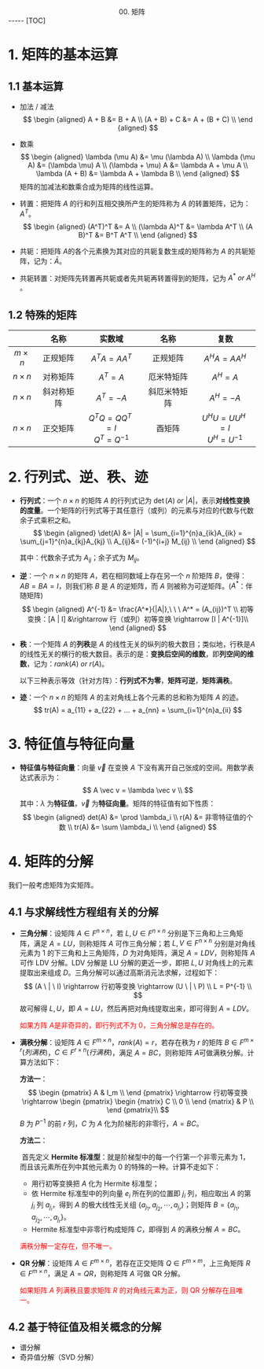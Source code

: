 <center>00. 矩阵</center>
-----
[TOC]

# 1. 矩阵的基本运算

## 1.1 基本运算

- 加法 / 减法
  $$
  \begin {aligned}
  A + B &= B + A	\\
  (A + B) + C &= A + (B + C)	\\
  \end {aligned}
  $$

- 数乘
  $$
  \begin {aligned}
  \lambda (\mu A) &= \mu (\lambda A)	\\
  \lambda (\mu A) &= (\lambda \mu) A	\\
  (\lambda + \mu) A &= \lambda A + \mu A	 \\
  \lambda (A + B) &= \lambda A + \lambda B \\
  \end {aligned}
  $$
  矩阵的加减法和数乘合成为矩阵的线性运算。

- 转置：把矩阵 $A$ 的行和列互相交换所产生的矩阵称为 $A$ 的转置矩阵，记为：$A^T$。
  $$
  \begin {aligned}
  (A^T)^T &= A	\\
  (\lambda A)^T &= \lambda A^T	\\
  (A B)^T &= B^T A^T 	\\
  \end {aligned}
  $$

- 共轭：把矩阵 $A​$ 的各个元素换为其对应的共轭复数生成的矩阵称为 $A​$ 的共轭矩阵，记为：$\bar A​$。

- 共轭转置：对矩阵先转置再共轭或者先共轭再转置得到的矩阵，记为 $A^* \ or\ A^H​$。

## 1.2 特殊的矩阵

|              |    名称    |                 实数域                  |     名称     |                  复数                   |
| :----------: | :--------: | :-------------------------------------: | :----------: | :-------------------------------------: |
| $m \times n$ |  正规矩阵  |             $A^T A = A A^T$             |   正规矩阵   |             $A^H A = A A^H$             |
| $n \times n$ |  对称矩阵  |                $A^T = A$                |  厄米特矩阵  |                $A^H = A$                |
| $n \times n$ | 斜对称矩阵 |               $A^T = -A$                | 斜厄米特矩阵 |               $A^H = -A$                |
| $n \times n$ |  正交矩阵  | $Q^T Q = Q Q^T = I$<br />$Q^T = Q^{-1}​$ |    酉矩阵    | $U^H U = U U^H = I$<br />$U^H = U^{-1}$ |

# 2. 行列式、逆、秩、迹

- **行列式**：一个 $n \times n$ 的矩阵 $A$ 的行列式记为 $\det(A) \ or\ |A|$，表示**对线性变换的度量**。一个矩阵的行列式等于其任意行（或列）的元素与对应的代数与代数余子式乘积之和。
  $$
  \begin {aligned}
  \det(A) &= |A| = \sum_{i=1}^{n}a_{ik}A_{ik} = \sum_{j=1}^{n}a_{kj}A_{kj}	\\
  A_{ij}&= (-1)^{i+j} M_{ij}	\\
  \end {aligned}
  $$

  其中：代数余子式为 $A_{ij}$；余子式为 $M_{ij}$。

- **逆**：一个 $n \times n$ 的矩阵 $A$，若在相同数域上存在另一个 $n$ 阶矩阵 $B$，使得：$AB = BA = I$，则我们称 $B$ 是 $A$ 的逆矩阵，而 $A$ 则被称为可逆矩阵。($A^*$：伴随矩阵)
  $$
  \begin {aligned}
  A^{-1} &= \frac{A^*}{|A|},\ \ \ A^* = (A_{ij})^T	\\
  初等变换：[A | I] &\rightarrow 行（或列）初等变换 \rightarrow [I | A^{-1}]\\
  \end {aligned}
  $$

- **秩**：一个矩阵 $A$ 的**列秩**是 $A$ 的线性无关的纵列的极大数目；类似地，行秩是$A$ 的线性无关的横行的极大数目。表示的是：**变换后空间的维数**，即**列空间的维数**，记为：$rank(A) \ or \ r(A)$。

  以下三种表示等效（针对方阵）：**行列式不为零**，**矩阵可逆**，**矩阵满秩**。 

- **迹**：一个 $n \times n​$ 的矩阵 $A​$ 的主对角线上各个元素的总和称为矩阵 $A​$ 的迹。
  $$
  tr(A) = a_{11} + a_{22} + ... + a_{nn} = \sum_{i=1}^{n}a_{ii}
  $$

# 3. 特征值与特征向量

- **特征值与特征向量**：向量 $\vec v$ 在变换 $A$ 下没有离开自己张成的空间。用数学表达式表示为：
  $$
  A \vec v = \lambda \vec v	\\
  $$
  其中：$\lambda$ 为**特征值**，$\vec v$ 为**特征向量**。矩阵的特征值有如下性质：
  $$
  \begin {aligned}
  det(A) &= \prod \lambda_i	\\
  r(A) &= 非零特征值的个数	\\
  tr(A) &= \sum \lambda_i	\\
  \end {aligned}
  $$

# 4. 矩阵的分解

我们一般考虑矩阵为实矩阵。

## 4.1 与求解线性方程组有关的分解

- **三角分解**：设矩阵 $A \in F^{n \times n}$，若 $L, U \in F^{n \times n}$ 分别是下三角和上三角矩阵，满足 $A = L U$，则称矩阵 $A$ 可作三角分解；若 $L, V \in F^{n \times n}$ 分别是对角线元素为 $1$ 的下三角和上三角矩阵，$D$ 为对角矩阵，满足 $A = L D V$，则称矩阵 $A$ 可作 LDV 分解。LDV 分解是 LU 分解的更近一步，即把 $L, U$ 对角线上的元素提取出来组成 $D$。三角分解可以通过高斯消元法求解，过程如下：
  $$
  (A \ | \ I) \rightarrow 行初等变换 \rightarrow (U \ | \ P)	\\
  L = P^{-1}	\\
  $$
  故可解得 $L, U$，即 $A = LU$，然后再把对角线提取出来，即可得到 $A = LDV$。

  <font color=red>如果方阵 $A​$ 是非奇异的，即行列式不为 0，三角分解总是存在的。</font>

- **满秩分解**：设矩阵 $A \in F^{m \times n}$，$rank(A) = r$，若存在秩为 $r$ 的矩阵 $B \in F^{m \times r}(列满秩)$，$C \in F^{r \times n}(行满秩)$，满足 $A = BC$，则称矩阵 $A​$ 可做满秩分解。计算方法如下：

  **方法一**：
  $$
  \begin {pmatrix}
  A	& I_m	\\
  \end {pmatrix}
  \rightarrow 行初等变换 \rightarrow
  \begin {pmatrix}
  \begin {matrix} C \\ 0 \\ \end {matrix} & P	\\ 
  \end {pmatrix}\\
  $$
  $B$ 为 $P^{-1}$ 的前 $r$ 列，$C$ 为 $A$ 化为阶梯形的非零行，$A = BC$。

  **方法二**：

  ​	首先定义 **Hermite 标准型**：就是阶梯型中的每一个行第一个非零元素为 $1$，而且该元素所在列中其他元素为 $0$ 的特殊的一种。计算不走如下：

  - 用行初等变换把 $A$ 化为 Hermite 标准型；
  - 依 Hermite 标准型中的列向量 $e_i$ 所在列的位置即 $j_i$ 列，相应取出 $A$ 的第 $j_i$ 列 $a_{j_i}$，得到 $A$ 的极大线性无关组 $\{a_{j_1}, a_{j_2}, \cdots, a_{j_r}\}$；则矩阵 $B = \{a_{j_1}, a_{j_2}, \cdots, a_{j_r}\}$。
  - Hermite 标准型中非零行构成矩阵 $C$，即得到 $A$ 的满秩分解 $A = BC$。

  <font color=red>满秩分解一定存在，但不唯一。</font>

- **QR 分解**：设矩阵 $A \in F^{m \times n}​$，若存在正交矩阵 $Q \in F^{m \times m}​$，上三角矩阵 $R \in F^{m \times n}​$，满足 $A = QR​$，则称矩阵 $A​$ 可做 QR 分解。 

  <font color=red>如果矩阵 $A​$ 列满秩且要求矩阵 $R​$ 的对角线元素为正，则 QR 分解存在且唯一。</font>

## 4.2 基于特征值及相关概念的分解

- 谱分解
- 奇异值分解（SVD 分解）

